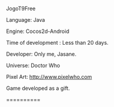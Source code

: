 JogoT9Free

Language: Java

Engine: Cocos2d-Android

Time of development : Less than 20 days.

Developer: Only me, Jasane.

Universe: Doctor Who

Pixel Art: http://www.pixelwho.com

Game developed as a gift. 

==========
